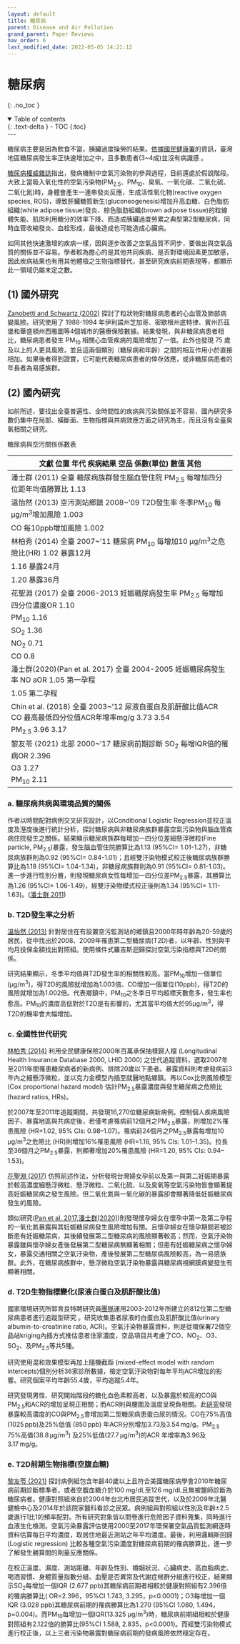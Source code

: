 ```yaml
---
layout: default
title: 糖尿病
parent: Disease and Air Pollution
grand_parent: Paper Reviews
nav_order: 6
last_modified_date: 2022-05-05 14:21:12
---
```


# 糖尿病
{: .no_toc }

<details open markdown="block">
  <summary>
    Table of contents
  </summary>
  {: .text-delta }
- TOC
{:toc}
</details>
---

糖尿病主要是因為飲食不當，胰臟過度操勞的結果。[依據國民健康署][119]的資訊，臺灣地區糖尿病發生率正快速增加之中，且多數患者(3~4成)並沒有病識感 。

[糖尿病權威雜誌][120]指出，發病機制中空氣污染物的參與過程，目前還處於假說階段。大致上當吸入氧化性的空氣污染物(PM<sub>2.5</sub>、PM<sub>10</sub>、臭氧、一氧化碳、二氧化硫、二氧化氮)時，身體會產生一連串發炎反應，生成活性氧化物(reactive oxygen species, ROS)，導致肝臟糖質新生(gluconeogenesis)增加升高血糖、白色脂肪組織(white adipose tissue)發炎、棕色脂肪組織(brown adipose tissue)的粒線體失能、肌肉利用糖分的效率下降、而造成胰臟過度勞累之典型第2型糖尿病，同時血管收縮發炎、血栓形成，最後造成也可能造成心臟病。

如同其他快速激增的疾病一樣，因與逐步改善之空氣品質不同步，要做出與空氣品質的關係並不容易。學者較為擔心的是其他共同疾病、是否對環境因素更加敏感，因此疾病結果也有用其他體檢之生物指標替代，甚至研究疾病前期表現等，都顯示此一領域仍屬未定之數。
## (1)	國外研究
[Zanobetti and Schwartz (2002)][121] 探討了粒狀物對糖尿病患者的心血管及肺部病變風險。研究使用了 1988-1994 年伊利諾州芝加哥、密歇根州底特律、賓州匹茲堡和華盛頓州西雅圖等4個城市的醫療保險數據。結果發現，與非糖尿病患者相比，糖尿病患者發生 PM<sub>10</sub> 相關心血管疾病的風險增加了一倍。此外也發現 75 歲及以上的人更具風險，並且這兩個類別（糖尿病和年齡）之間的相互作用小於直接相加。如果後者得到證實，它可能代表糖尿病患者的倖存效應，或非糖尿病患者的年長者為易感族群。
## (2)	國內研究
如前所述，要找出全臺普遍性、全時間性的疾病與污染關係並不容易，國內研究多數仍集中在局部、橫斷面、生物指標與共病效應方面之研究為主，而且沒有全臺臭氧相關之研究。

糖尿病與空污關係係數表

|文獻	位置	年代	疾病結果	空品	係數(單位)	數值	其他|
|---|
|潘士群 (2011)	全臺		糖尿病族群發生腦血管住院	PM<sub>2.5</sub>	每增加四分位距年均值勝算比	1.13	
|溫怡然 (2013)	空污測站鄉鎮	2008~’09	T2D發生率	冬季PM<sub>10</sub>	每μg/m<sup>3</sup>增加風險	1.003	|
|				CO	每10ppb增加風險	1.002	|
|林柏秀 (2014)	全臺	2007~’11	糖尿病	PM<sub>10</sub>	每增加10 μg/m<sup>3</sup>之危險比(HR)	1.02	暴露12月|
|						1.16	暴露24月|
|						1.20	暴露36月|
|花聖淵 (2017)	全臺	2006-2013	妊娠糖尿病發生率	PM<sub>2.5</sub>	每增加四分位濃度OR	1.10	|
|				PM<sub>10</sub>		1.16	|
|				SO<sub>2</sub>		1.36|	
|				NO<sub>2</sub>		0.71|	
|				CO		0.8	|
|潘士群(2020)(Pan et al. 2017)	全臺	2004-2005	妊娠糖尿病發生率	NO	aOR	1.05	第一孕程|
|						1.05	第二孕程|
|Chin et al. (2018)	全臺	2003~’12	尿液白蛋白及肌酐酸比值ACR	CO	最高最低四分位值ACR年增率mg/g	3.73 3.54	|
|				PM<sub>2.5</sub>		3.96 3.17 	|
|黎友苓 (2021)	北部	2000~’17	糖尿病前期診斷	SO<sub>2</sub>	每增IQR倍的罹病OR	2.396	|
|				O3		1.27	|
|				PM<sub>10</sub>		2.11	|

### a.	糖尿病共病與環境品質的關係
作者以時間配對病例交叉研究設計，以Conditional Logistic Regression並校正溫度及溼度後進行統計分析，探討糖尿病與非糖尿病族群暴露空氣污染物與腦血管疾病住院發生之關係。結果顯示糖尿病族群每增加一四分位差細懸浮微粒(Fine particle, PM<sub>2.5</sub>)暴露，發生腦血管住院勝算比為1.13 (95%CI= 1.01-1.27)，非糖尿病族群則為0.92 (95%CI= 0.84-1.01)；且經雙汙染物模式校正後糖尿病族群勝算比為1.18 (95%CI= 1.04-1.34)，非糖尿病族群則為0.91 (95%CI= 0.81-1.03)。進一步進行性別分層，則發現糖尿病女性每增加一四分位差PM<sub>2.5</sub>暴露，其勝算比為1.26 (95%CI= 1.06-1.49)，經雙汙染物模式校正後則為1.34 (95%CI= 1.11-1.63)。([潘士群 2011][122]) 
### b.	T2D發生率之分析
[溫怡然 (2013)][123]  針對居住在有設置空污監測站的鄉鎮且2000年時年齡為20-59歲的居民，從中找出於2008、2009年罹患第二型糖尿病(T2D)者，以年齡、性別與平均月投保金額找出對照組。使用條件式羅吉斯迴歸探討空氣污染指標與T2D的關係。

研究結果顯示，冬季平均值與T2D發生率的相關性較高。當PM<sub>10</sub>增加一個單位(μg/m<sup>3</sup>)，得T2D的風險就增加為1.003倍、CO增加一個單位(10ppb)，得T2D的風險就增加為1.002倍。代表鄉鎮中，PM<sub>10</sub>之冬季日平均超標天數愈多，發生率也愈高。PM<sub>10</sub>的濃度高低對於T2D是有影響的，尤其當平均值大於95μg/m<sup>3</sup>，得T2D的機率會大幅增加。
### c.	全國性世代研究

[林柏秀 (2014)][124] 利用全民健康保險2000年百萬承保抽樣歸人檔 (Longitudinal Health Insurance Database 2000, LHID 2000) 之世代追蹤資料，選取2007年至2011年間罹患糖尿病者的新病例、排除20歲以下患者。暴露資料則考慮發病前3年內之細懸浮微粒，並以克力金模型內插至就醫地點鄉鎮。再以Cox比例風險模型 (Cox proportional hazard model) 估計PM<sub>2.5</sub>暴露濃度與發生糖尿病之危險比 (hazard ratios, HRs)。

於2007年至2011年追蹤期間，共發現16,270位糖尿病新病例。控制個人疾病風險因子、暴露地區與共病症後，若僅考慮罹病前12個月之PM<sub>2.5</sub>暴露，則增加2%罹患風險 (HR=1.02, 95% CIs: 0.98–1.07)。罹病前24個月之PM<sub>2.5</sub>暴露每增加10 μg/m<sup>3</sup>之危險比 (HR)則增加16%罹患風險 (HR=1.16, 95% CIs: 1.01–1.35)。拉長至36個月之PM<sub>2.5</sub>暴露，則顯著增加20%罹患風險 (HR=1.20, 95% CIs: 0.94–1.53)。

[花聖淵 (2017)][125] 仿照前述作法，分析發現台灣婦女孕前以及第一與第二妊娠期暴露於較高濃度細懸浮微粒、懸浮微粒、二氧化硫、以及臭氧等空氣污染物皆會顯著提高妊娠糖尿病之發生風險。但二氧化氮與一氧化碳的暴露卻會顯著降低妊娠糖尿病發生的風險。

類似研究([Pan et al. 2017][127],[潘士群(2020)][126])則發現懷孕婦女在懷孕中第一及第二孕程的一氧化氮暴露與其妊娠糖尿病發生風險增加有關。且懷孕婦女在懷孕期間若被診斷患有妊娠糖尿病，其後續發展第二型糖尿病的風險顯著較高；然而，空氣汙染物暴露雖與懷孕婦女產後發展第二型糖尿病無顯著相關；但患有妊娠糖尿病之懷孕婦女，暴露交通相關之空氣汙染物，產後發展第二型糖尿病風險較高，為一易感族群。此外，在糖尿病族群中，懸浮微粒空氣汙染物暴露與糖尿病視網膜病變發生有顯著相關。
### d.	T2D生物指標變化(尿液白蛋白及肌酐酸比值)
國家環境研究所郭育良特聘研究員[團隊][128]運用2003-2012年所建立的812位第二型糖尿病患者進行追蹤型研究 。研究收集患者尿液的白蛋白及肌酐酸比值(urinary albumin-to-creatinine ratio, ACR)。空氣汙染物暴露資料，則是從環保署72個空品站kriging內插方式推估患者住家濃度，空品項目共考慮了CO、NO<sub>2</sub>、O3、SO<sub>2</sub>、及PM<sub>2.5</sub>等共5種。

研究使用混和效果模型再加上隨機截距 (mixed-effect model with random intercepts)個別分析36家診所數據，檢定空氣汙染物對每年平均ACR增加的影響。研究個案平均年齡55.4歲，平均追蹤5.4年。

研究發現男性、研究開始階段的糖化血色素較高者，以及暴露於較高的CO與PM<sub>2.5</sub>和ACR的增加呈現正相關；而ACR則與腰圍及溫度呈現負相關。此[研究][129]發現暴露較高濃度的CO與PM<sub>2.5</sub>會增加第二型糖尿病患蛋白尿的情況。CO在75%高值(1025 ppb)及25%低值 (850 ppb) 年ACR分別增加3.73及3.54 mg/g。PM<sub>2.5</sub> 75%高值(38.8 μg/m<sup>3</sup>) 及25%低值(27.7 μg/m<sup>3</sup>)的ACR 年增率為3.96及 3.17 mg/g。 
### e.	T2D前期生物指標(空腹血糖)
[黎友苓 (2021)][130] 探討病例組包含年齡40歲以上且符合美國糖尿病學會2010年糖尿病前期診斷標準者，或者空腹血糖介於100 mg/dL至126 mg/dL且無被醫師診斷為糖尿病者。健康對照組來自於2004年台北市居民追蹤世代，以及於2009年北醫健檢中心及2014年於該院家醫科看診之民眾。病例組與對照組以性別及年齡±2.5歲進行1比1的頻率配對。所有研究對象皆以問卷進行危險因子資料蒐集，同時進行血液生化檢測。空氣污染暴露評估使用2000至2017年環保署空氣品質監測網逐時資料估算每日平均濃度，取居住地最近測站之年平均濃度。最後，利用邏輯斯回歸(Logistic regression) 比較各種空氣污染濃度對糖尿病前期的罹病勝算比，進一步了解發生勝算間的劑量反應關係。

在校正溫度、濕度、測站距離、年齡及性別、婚姻狀況、心臟病史、高血脂病史、喝酒習慣、身體質量指數分組、血壓是否異常及代謝症候群分組進行校正，結果顯示SO<sub>2</sub>每增加一個IQR (2.677 ppb)其糖尿病前期者相較於健康對照組有2.396倍的罹病勝算比( OR=2.396，95%CI 1.743, 3.295，p<0.0001)；O3每增加一個IQR (3.028 ppb)其糖尿病前期的罹病勝算比為1.270 (95%CI 1.080, 1.494，p=0.004)。而PM<sub>10</sub>每增加一個IQR(13.325 μg/m<sup>3</sup>)時，糖尿病前期組相較於健康對照組有2.122倍的勝算比(95%CI 1.588, 2.835，p<0.0001)。而經雙污染物模式進行校正後，以上三者污染物暴露對糖尿病前期的發病風險依然穩定存在。

[119]: <https://www.hpa.gov.tw/Pages/ashx/File.ashx?FilePath=~/File/Attach/1235/File_6877.pdf> " 潘文涵 and 傅茂祖 (2019). 糖尿病之流行病學及病因、診斷、分類糖尿病防治手冊（糖尿病預防、診斷與控制流程指引）-醫事人員參考. Available at https://www.hpa.gov.tw/Pages/ashx/File.ashx?FilePath=~/File/Attach/1235/File_6877.pdf."
[120]: <https://diabetes.diabetesjournals.org/content/diabetes/61/12/3037.full.pdf> " Rajagopalan, S. and Brook, R.D. (2012). Air pollution and type 2 diabetes: mechanistic insights. Diabetes 61 (12):3037–3045. doi:10.2337/db12-0190.[pdf]"
[121]: <https://pubmed.ncbi.nlm.nih.gov/12192230/> " Zanobetti, A. and Schwartz, J. (2002). Cardiovascular damage by airborne particles: are diabetics more susceptible? Epidemiology 13 (5):588–592. doi:10.1097/00001648-200209000-00016."
[122]: <https://hdl.handle.net/11296/9p7xdu> " 潘士群 (2011). 台灣糖尿病族群暴露空氣污染物與腦血管疾病之關係探討 公共衛生學系碩士班. 中國醫藥大學, 台中市."
[123]: <https://hdl.handle.net/11296/p5zc3a> " 溫怡然 (2013). 第二型糖尿病與居住地空氣污染指標的相關性研究 統計資訊研究所. 國立彰化師範大學, 彰化縣."
[124]: <https://hdl.handle.net/11296/yy8xbh> " 林柏秀 (2014). 臺灣地區長期細懸浮微粒暴露與發生第2型糖尿病之研究 環境醫學研究所. 國立成功大學, 台南市."
[125]: <https://researchoutput.ncku.edu.tw/zh/studentTheses/空氣污染物暴露與妊娠糖尿病發生風險之巢式病例對照研究> " 花聖淵 (2017). 空氣污染物暴露與妊娠糖尿病發生風險之巢式病例對照研究 公共衛生研究所. 國立成功大學, 台南市. "
[126]: <https://hdl.handle.net/11296/82c48z> "潘士群 (2020). 空氣汙染暴露與糖尿病及其併發症之關係探討 環境與職業健康科學研究所. 國立臺灣大學, 台北市."
[127]: <https://pubmed.ncbi.nlm.nih.gov/28672129/> " Pan, S.-C., Huang, C.-C., Lin, S.-J., Chen, B.-Y., Chan, C.-C., and Leon Guo, Y.-L. (2017). Gestational diabetes mellitus was related to ambient air pollutant nitric oxide during early gestation. Environ Res 158:318–323. doi:10.1016/j.envres.2017.06.005."
[128]: <https://em.nhri.org.tw/tw/archives/54> "國家環境研究所2018-10-22空氣污染對於第二型糖尿病患者蛋白尿之影響，download @ 2021/7/9"
[129]: <https://www.sciencedirect.com/science/article/pii/S1438463917308714> " Chin, W.-S., Chang, Y.-K., Huang, L.-F., Tsui, H.-C., Hsu, C.-C., and Guo, Y.-L.L. (2018). Effects of long-term exposure to CO and PM<sub>2.5</sub> on microalbuminuria in type 2 diabetes. International Journal of Hygiene and Environmental Health 221 (4):602–608. doi:10.1016/j.ijheh.2018.04.009."
[130]: <https://hdl.handle.net/11296/eum3xj> "黎友苓 (2021). 空氣污染物對早發型糖尿病及糖尿病前期之相關性研究 公共衛生學系博士班. 臺北醫學大學, 台北市."